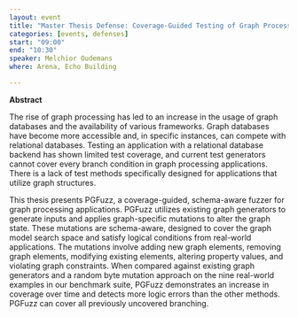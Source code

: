 ```yaml
---
layout: event
title: "Master Thesis Defense: Coverage-Guided Testing of Graph Processing Applications"
categories: [events, defenses]
start: "09:00"
end: "10:30"
speaker: Melchior Oudemans
where: Arena, Echo Building 

---
```

**Abstract**

The rise of graph processing has led to an increase in the usage of graph databasesand the availability of various frameworks. Graph databases have become more accessibleand, in specific instances, can compete with relational databases. Testing anapplication with a relational database backend has shown limited test coverage, andcurrent test generators cannot cover every branch condition in graph processing applications.There is a lack of test methods specifically designed for applications thatutilize graph structures.
This thesis presents PGFuzz, a coverage-guided, schema-aware fuzzer for graphprocessing applications. PGFuzz utilizes existing graph generators to generate inputsand applies graph-specific mutations to alter the graph state. These mutationsare schema-aware, designed to cover the graph model search space and satisfy logicalconditions from real-world applications. The mutations involve adding new graphelements, removing graph elements, modifying existing elements, altering propertyvalues, and violating graph constraints. When compared against existing graph generatorsand a random byte mutation approach on the nine real-world examples in ourbenchmark suite, PGFuzz demonstrates an increase in coverage over time and detectsmore logic errors than the other methods. PGFuzz can cover all previously uncoveredbranching.
